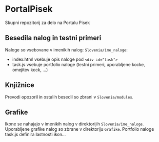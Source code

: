 # PortalPisek
Skupni repozitorij za delo na Portalu Pisek

## Besedila nalog in testni primeri

Naloge so vsebovane v imenikih nalog: `Slovenia/ime_naloge`:
* index.html vsebuje opis naloge pod `<div id="task">`
* task.js vsebuje portfolio naloge (testni primeri, uporabljene kocke, omejitev kock, ...)

## Knjižnice 

Prevodi opozoril in ostalih besedil so zbrani v `Slovenia/modules`.

## Grafike

Ikone se nahajajo v imenikih nalog v direktorijih `Slovenia/ime_naloge`.
Uporabljene grafike nalog so zbrane v direktoriju `Grafike`.
Portfolio naloge task.js definira lastnosti ikon...


